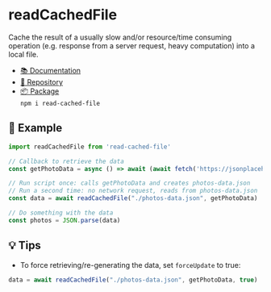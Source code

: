 # readCachedFile
 
Cache the result of a usually slow and/or resource/time consuming operation (e.g. response from a server request, heavy computation) into a local file.

- [📚 Documentation](https://kevduc.github.io/read-cached-file/)
- [📁 Repository](https://github.com/kevduc/read-cached-file)
- [📦 Package](https://www.npmjs.com/package/read-cached-file)  
`npm i read-cached-file`

## 📖 Example

```javascript
import readCachedFile from 'read-cached-file'

// Callback to retrieve the data
const getPhotoData = async () => await (await fetch('https://jsonplaceholder.typicode.com/photos')).text()

// Run script once: calls getPhotoData and creates photos-data.json
// Run a second time: no network request, reads from photos-data.json
const data = await readCachedFile("./photos-data.json", getPhotoData)

// Do something with the data
const photos = JSON.parse(data)
```

## 💡 Tips

- To force retrieving/re-generating the data, set `forceUpdate` to true:  
```javascript
data = await readCachedFile("./photos-data.json", getPhotoData, true)
```